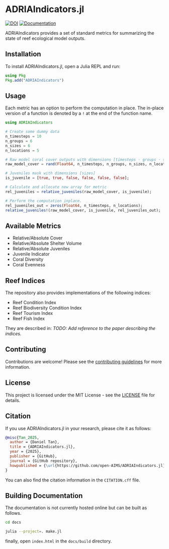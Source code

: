 # ADRIAIndicators.jl

[![DOI](https://zenodo.org/badge/DOI/10.5281/zenodo.17032475.svg)](https://doi.org/10.5281/zenodo.17032475)
[![Documentation](https://img.shields.io/badge/docs-dev-blue)](https://open-aims.github.io/ADRIAIndicators.jl/dev/)

ADRIAIndicators provides a set of standard metrics for summarizing the state of reef ecological
model outputs.

## Installation

To install ADRIAIndicators.jl, open a Julia REPL and run:
```julia
using Pkg
Pkg.add("ADRIAIndicators")
```

## Usage

Each metric has an option to perform the computation in place. The in-place version of a function is denoted by a `!` at the end of the function name.

```julia
using ADRIAIndicators

# Create some dummy data
n_timesteps = 10
n_groups = 6
n_sizes = 6
n_locations = 5

# Raw model coral cover outputs with dimensions [timesteps ⋅ groups ⋅ sizes ⋅ locations]
raw_model_cover = rand(Float64, n_timesteps, n_groups, n_sizes, n_locations);

# Juveniles mask with dimensions [sizes]
is_juvenile = [true, true, false, false, false, false];

# Calculate and allocate new array for metric
rel_juveniles = relative_juveniles(raw_model_cover, is_juvenile);

# Perform the computation inplace.
rel_juveniles_out = zeros(Float64, n_timesteps, n_locations);
relative_juveniles!(raw_model_cover, is_juvenile, rel_juveniles_out);
```

## Available Metrics

- Relative/Absolute Cover
- Relative/Absolute Shelter Volume
- Relative/Absolute Juveniles
- Juvenile Indicator
- Coral Diversity
- Coral Evenness

## Reef Indices

The repository also provides implementations of the following indices:

- Reef Condition Index
- Reef Biodiversity Condition Index
- Reef Tourism Index
- Reef Fish Index

They are described in:
*TODO: Add reference to the paper describing the indices.*

## Contributing

Contributions are welcome! Please see the [contributing guidelines](CONTRIBUTING.md) for more information.

## License

This project is licensed under the MIT License - see the [LICENSE](LICENSE) file for details.

## Citation

If you use ADRIAIndicators.jl in your research, please cite it as follows:
```bibtex
@misc{Tan_2025,
  author = {Daniel Tan},
  title = {ADRIAIndicators.jl},
  year = {2025},
  publisher = {GitHub},
  journal = {GitHub repository},
  howpublished = {\url{https://github.com/open-AIMS/ADRIAIndicators.jl}},
}
```
You can also find the citation information in the `CITATION.cff` file.

## Building Documentation

The documentation is not currently hosted online but can be built as follows.

```bash
cd docs

julia --project=. make.jl
```

finally, open `index.html` in the `docs/build` directory.
